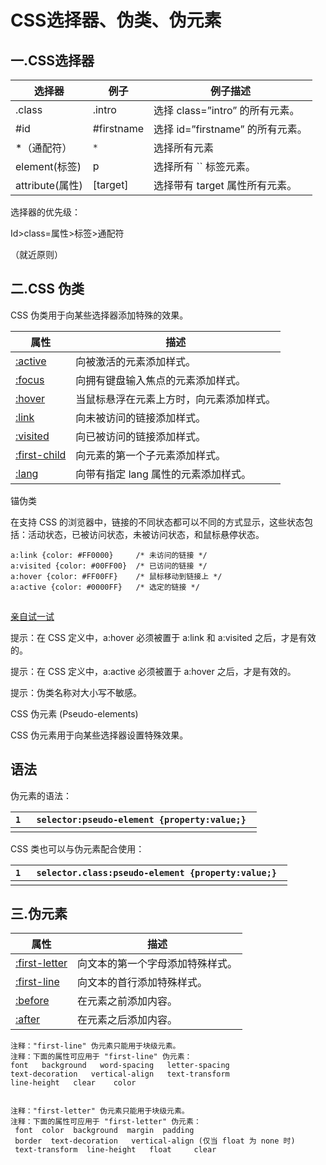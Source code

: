 #  CSS选择器、伪类、伪元素

## 一.CSS选择器

| 选择器          | 例子       | 例子描述                         |
| --------------- | ---------- | -------------------------------- |
| .class          | .intro     | 选择 class=”intro” 的所有元素。  |
| #id             | #firstname | 选择 id=”firstname” 的所有元素。 |
| *（通配符）     | `*`        | 选择所有元素                     |
| element(标签)   | p          | 选择所有 `` 标签元素。           |
| attribute(属性) | [target]   | 选择带有 target 属性所有元素。   |

选择器的优先级：

Id>class=属性>标签>通配符   

（就近原则）

## **二.CSS 伪类**

CSS 伪类用于向某些选择器添加特殊的效果。

| 属性                                                         | 描述                                     |
| ------------------------------------------------------------ | ---------------------------------------- |
| [:active](http://www.w3school.com.cn/cssref/pr_pseudo_active.asp) | 向被激活的元素添加样式。                 |
| [:focus](http://www.w3school.com.cn/cssref/pr_pseudo_focus.asp) | 向拥有键盘输入焦点的元素添加样式。       |
| [:hover](http://www.w3school.com.cn/cssref/pr_pseudo_hover.asp) | 当鼠标悬浮在元素上方时，向元素添加样式。 |
| [:link](http://www.w3school.com.cn/cssref/pr_pseudo_link.asp) | 向未被访问的链接添加样式。               |
| [:visited](http://www.w3school.com.cn/cssref/pr_pseudo_visited.asp) | 向已被访问的链接添加样式。               |
| [:first-child](http://www.w3school.com.cn/cssref/pr_pseudo_first-child.asp) | 向元素的第一个子元素添加样式。           |
| [:lang](http://www.w3school.com.cn/cssref/pr_pseudo_lang.asp) | 向带有指定 lang 属性的元素添加样式。     |

锚伪类

在支持 CSS 的浏览器中，链接的不同状态都可以不同的方式显示，这些状态包括：活动状态，已被访问状态，未被访问状态，和鼠标悬停状态。

```
a:link {color: #FF0000}		/* 未访问的链接 */
a:visited {color: #00FF00}	/* 已访问的链接 */
a:hover {color: #FF00FF}	/* 鼠标移动到链接上 */
a:active {color: #0000FF}	/* 选定的链接 */
```

![点击并拖拽以移动](data:image/gif;base64,R0lGODlhAQABAPABAP///wAAACH5BAEKAAAALAAAAAABAAEAAAICRAEAOw==)

[亲自试一试](http://www.w3school.com.cn/tiy/t.asp?f=csse_link)

提示：在 CSS 定义中，a:hover 必须被置于 a:link 和 a:visited 之后，才是有效的。

提示：在 CSS 定义中，a:active 必须被置于 a:hover 之后，才是有效的。

提示：伪类名称对大小写不敏感。

CSS 伪元素 (Pseudo-elements)

CSS 伪元素用于向某些选择器设置特殊效果。

## 语法

伪元素的语法：

| `1 `![点击并拖拽以移动](data:image/gif;base64,R0lGODlhAQABAPABAP///wAAACH5BAEKAAAALAAAAAABAAEAAAICRAEAOw==) | `selector:pseudo-element {property:value;} `![点击并拖拽以移动](data:image/gif;base64,R0lGODlhAQABAPABAP///wAAACH5BAEKAAAALAAAAAABAAEAAAICRAEAOw==) |
| ------------------------------------------------------------ | ------------------------------------------------------------ |
|                                                              |                                                              |

CSS 类也可以与伪元素配合使用：

| `1 `![点击并拖拽以移动](data:image/gif;base64,R0lGODlhAQABAPABAP///wAAACH5BAEKAAAALAAAAAABAAEAAAICRAEAOw==) | `selector.class:pseudo-element {property:value;} `![点击并拖拽以移动](data:image/gif;base64,R0lGODlhAQABAPABAP///wAAACH5BAEKAAAALAAAAAABAAEAAAICRAEAOw==) |
| ------------------------------------------------------------ | ------------------------------------------------------------ |
|                                                              |                                                              |



## 三.伪元素

| 属性                                                         | 描述                             |
| ------------------------------------------------------------ | -------------------------------- |
| [:first-letter](http://www.w3school.com.cn/cssref/pr_pseudo_first-letter.asp) | 向文本的第一个字母添加特殊样式。 |
| [:first-line](http://www.w3school.com.cn/cssref/pr_pseudo_first-line.asp) | 向文本的首行添加特殊样式。       |
| [:before](http://www.w3school.com.cn/cssref/pr_pseudo_before.asp) | 在元素之前添加内容。             |
| [:after](http://www.w3school.com.cn/cssref/pr_pseudo_after.asp) | 在元素之后添加内容。             |



```
注释："first-line" 伪元素只能用于块级元素。
注释：下面的属性可应用于 "first-line" 伪元素：
font   background   word-spacing   letter-spacing
text-decoration   vertical-align   text-transform
line-height   clear    color 


注释："first-letter" 伪元素只能用于块级元素。
注释：下面的属性可应用于 "first-letter" 伪元素：
 font  color  background  margin  padding
 border  text-decoration   vertical-align (仅当 float 为 none 时)
 text-transform  line-height   float     clear
```


